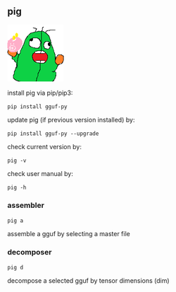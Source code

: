 ## pig
[<img src="https://raw.githubusercontent.com/gguf-org/pig/master/pig.gif" width="128" height="128">](https://github.com/gguf-org/pig)

install pig via pip/pip3:
```
pip install gguf-py
```

update pig (if previous version installed) by:
```
pip install gguf-py --upgrade
```

check current version by:
```
pig -v
```

check user manual by:
```
pig -h
```

### assembler
```
pig a
```
assemble a gguf by selecting a master file

### decomposer
```
pig d
```
decompose a selected gguf by tensor dimensions (dim)
